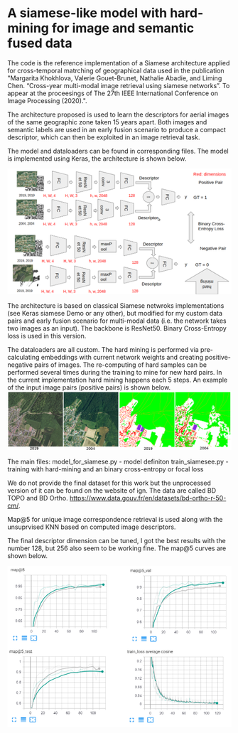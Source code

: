 # A siamese-like model with hard-mining for image and semantic fused data

The code is the reference implementation of a  Siamese architecture applied for cross-temporal matrching of geographical  data used in the publication "Margarita Khokhlova,  Valerie Gouet-Brunet, Nathalie Abadie, and Liming Chen. “Cross-year multi-modal image retrieval  using siamese networks”. To appear at the proceesings of The 27th IEEE International Conference on Image Processing (2020).". 

The architecture proposed is used to learn the descriptors for aerial images of the same geographic zone taken 15 years apart. Both images and semantic labels are used in an early fusion scenario to produce a compact descriptor, which can then be exploited in an image retrieval task.

The model and dataloaders can be found in corresponding files.
The model is implemented using Keras, the architecture is shown below. 

![alt text](https://github.com/margokhokhlova/siamese_net/blob/master/architecture.png)

The architecture is based on classical Siamese netwroks implementations (see Keras siamese Demo or any other), but modified for my custom data pairs and early fusion scenario for multi-modal data (i.e. the network takes two images as an input). The backbone is ResNet50. Binary Cross-Entropy loss is used in this version.

The dataloaders are all custom. The hard mining is performed via pre-calculating embeddings with current network weights and creating positive-negative pairs of images. The re-computing of hard samples can be performed several times during the training to mine for new hard pairs.  In the current implementation hard mining happens each 5 steps.
An example of the input image pairs (positive pairs) is shown below.
![alt text](https://github.com/margokhokhlova/siamese_net/blob/master/data.png) 

The main files:
model_for_siamese.py - model definiton
train_siamesee.py -training with hard-mining and an binary cross-entropy or focal loss

We do not provide the final dataset for this work but the unprocessed version of it can be found on the website of ign. The data are called BD TOPO and BD Ortho. https://www.data.gouv.fr/en/datasets/bd-ortho-r-50-cm/. 

Map@5 for unique image correspondence retrieval is used along with the unsuprvised KNN based on computed image descriptors.

The final descriptor dimension can be tuned, I got the best results with the number 128, but 256 also seem to be working fine. The map@5 curves are shown below. 

![alt text](https://github.com/margokhokhlova/siamese_net/blob/master/map@5train.png) 

